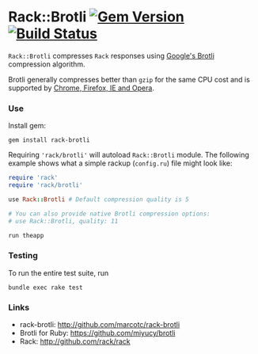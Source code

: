# Rack::Brotli [![Gem Version](https://badge.fury.io/rb/rack-brotli.svg)](https://badge.fury.io/rb/rack-brotli) [![Build Status](https://github.com/marcotc/rack-brotli/actions/workflows/test.yml/badge.svg)](https://github.com/marcotc/rack-brotli/actions/workflows/test.yml)

`Rack::Brotli` compresses `Rack` responses using [Google's Brotli](https://github.com/google/brotli) compression algorithm.

Brotli generally compresses better than `gzip` for the same CPU cost and is supported by [Chrome, Firefox, IE and Opera](http://caniuse.com/#feat=brotli).

### Use

Install gem:

    gem install rack-brotli

Requiring `'rack/brotli'` will autoload `Rack::Brotli` module. The following example shows what a simple rackup
(`config.ru`) file might look like:

```ruby
require 'rack'
require 'rack/brotli'

use Rack::Brotli # Default compression quality is 5

# You can also provide native Brotli compression options:
# use Rack::Brotli, quality: 11

run theapp
```

### Testing

To run the entire test suite, run 

    bundle exec rake test

### Links

* rack-brotli: <http://github.com/marcotc/rack-brotli>
* Brotli for Ruby: <https://github.com/miyucy/brotli>
* Rack: <http://github.com/rack/rack>
